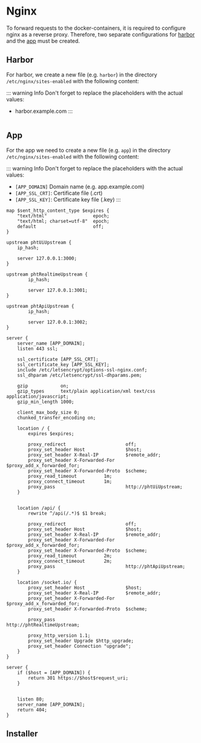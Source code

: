 # Nginx
To forward requests to the docker-containers, it is required to configure nginx as a reverse proxy.
Therefore, two separate configurations for [harbor](#harbor) and the [app](#app) must be created.

## Harbor
For harbor, we create a new file (e.g. `harbor`) in the directory `/etc/nginx/sites-enabled` with the following content:

::: warning Info
Don't forget to replace the placeholders with the actual values:
- harbor.example.com
:::

```text

```

## App
For the app we need to create a new file (e.g. `app`) in the directory `/etc/nginx/sites-enabled` with the following content:

::: warning Info
Don't forget to replace the placeholders with the actual values:
- `[APP_DOMAIN]` Domain name (e.g. app.example.com)
- `[APP_SSL_CRT]`: Certificate file (.crt)
- `[APP_SSL_KEY]`: Certificate key file (.key)
:::

```text
map $sent_http_content_type $expires {
    "text/html"                 epoch;
    "text/html; charset=utf-8"  epoch;
    default                     off;
}

upstream phtUiUpstream {
    ip_hash;

    server 127.0.0.1:3000;
}

upstream phtRealtimeUpstream {
        ip_hash;

        server 127.0.0.1:3001;
}

upstream phtApiUpstream {
        ip_hash;

        server 127.0.0.1:3002;
}

server {
    server_name [APP_DOMAIN];
    listen 443 ssl;
    
    ssl_certificate [APP_SSL_CRT];
    ssl_certificate_key [APP_SSL_KEY];
    include /etc/letsencrypt/options-ssl-nginx.conf;
    ssl_dhparam /etc/letsencrypt/ssl-dhparams.pem;

    gzip            on;
    gzip_types      text/plain application/xml text/css application/javascript;
    gzip_min_length 1000;
    
    client_max_body_size 0;
    chunked_transfer_encoding on;

    location / {
        expires $expires;

        proxy_redirect                      off;
        proxy_set_header Host               $host;
        proxy_set_header X-Real-IP          $remote_addr;
        proxy_set_header X-Forwarded-For    $proxy_add_x_forwarded_for;
        proxy_set_header X-Forwarded-Proto  $scheme;
        proxy_read_timeout          1m;
        proxy_connect_timeout       1m;
        proxy_pass                          http://phtUiUpstream;
    }


    location /api/ {
        rewrite ^/api(/.*)$ $1 break;

        proxy_redirect                      off;
        proxy_set_header Host               $host;
        proxy_set_header X-Real-IP          $remote_addr;
        proxy_set_header X-Forwarded-For    $proxy_add_x_forwarded_for;
        proxy_set_header X-Forwarded-Proto  $scheme;
        proxy_read_timeout          2m;
        proxy_connect_timeout       2m;
        proxy_pass                          http://phtApiUpstream;
    }
    
    location /socket.io/ {
        proxy_set_header Host               $host;
        proxy_set_header X-Real-IP          $remote_addr;
        proxy_set_header X-Forwarded-For    $proxy_add_x_forwarded_for;
        proxy_set_header X-Forwarded-Proto  $scheme;

        proxy_pass                          http://phtRealtimeUpstream;

        proxy_http_version 1.1;
        proxy_set_header Upgrade $http_upgrade;
        proxy_set_header Connection "upgrade";
    }
}

server {
    if ($host = [APP_DOMAIN]) {
        return 301 https://$host$request_uri;
    }


    listen 80;
    server_name [APP_DOMAIN];
    return 404;
}
```

## Installer
